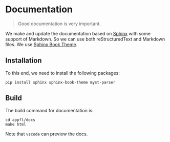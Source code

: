 # Documentation

> Good documentation is very important.

We make and update the documentation based on [Sphinx](https://www.sphinx-doc.org) with some support of Markdown. 
So we can use both reStructuredText and Markdown files.
We use [Sphinx Book Theme](https://sphinx-book-theme.readthedocs.io/en/latest/index.html).

## Installation

To this end, we need to install the following packages:

```shell
pip install sphinx sphinx-book-theme myst-parser
```

## Build

The build command for documentation is:

```shell
cd appfl/docs
make html
```

Note that `vscode` can preview the docs.
